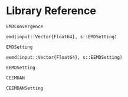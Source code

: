 # Library Reference


```@docs
EMDConvergence
```

```@docs
emd(input::Vector{Float64}, s::EMDSetting)
```

```@docs
EMDSetting
```

```@docs
eemd(input::Vector{Float64}, s::EEMDSetting)
```

```@docs
EEMDSetting
```

```@docs
CEEMDAN
```

```@docs
CEEMDANSetting
```

